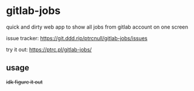 # gitlab-jobs

quick and dirty web app to show all jobs from gitlab account on one screen

issue tracker: https://git.ddd.rip/ptrcnull/gitlab-jobs/issues

try it out: https://ptrc.pl/gitlab-jobs/

## usage

~~idk figure it out~~

